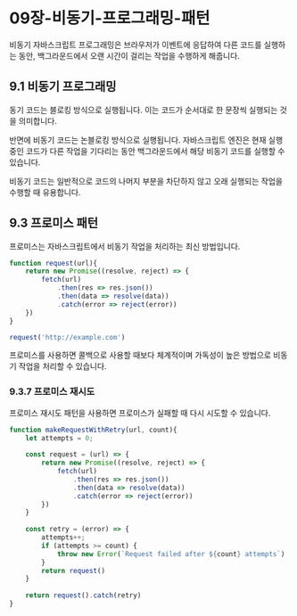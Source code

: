 # 09장-비동기-프로그래밍-패턴

비동기 자바스크립트 프로그래밍은 브라우저가 이벤트에 응답하여 다른 코드를 실행하는 동안, 백그라운드에서 오랜 시간이 걸리는 작업을 수행하게 해줍니다.

## 9.1 비동기 프로그래밍

동기 코드는 블로킹 방식으로 실행됩니다. 이는 코드가 순서대로 한 문장씩 실행되는 것을 의미합니다.

반면에 비동기 코드는 논블로킹 방식으로 실행됩니다. 자바스크립트 엔진은 현재 실행 중인 코드가 다른 작업을 기다리는 동안 백그라운드에서 해당 비동기 코드를 실행할 수 있습니다.

비동기 코드는 일반적으로 코드의 나머지 부분을 차단하지 않고 오래 실행되는 작업을 수행할 때 유용합니다.

## 9.3 프로미스 패턴

프로미스는 자바스크립트에서 비동기 작업을 처리하는 최신 방법입니다.

```JavaScript
function request(url){
    return new Promise((resolve, reject) => {
        fetch(url)
            .then(res => res.json())
            .then(data => resolve(data))
            .catch(error => reject(error))
    })
}

request('http://example.com')
```

프로미스를 사용하면 콜백으로 사용할 때보다 체계적이며 가독성이 높은 방법으로 비동기 작업을 처리할 수 있습니다.

### 9.3.7 프로미스 재시도

프로미스 재시도 패턴을 사용하면 프로미스가 실패할 때 다시 시도할 수 있습니다.

```JavaScript
function makeRequestWithRetry(url, count){
    let attempts = 0;
    
    const request = (url) => {
        return new Promise((resolve, reject) => {
            fetch(url)
                .then(res => res.json())
                .then(data => resolve(data))
                .catch(error => reject(error))
        })
    }
    
    const retry = (error) => {
        attempts++;
        if (attempts >= count) {
            throw new Error(`Request failed after ${count} attempts`)
        }
        return request()
    }
    
    return request().catch(retry)
}
```

